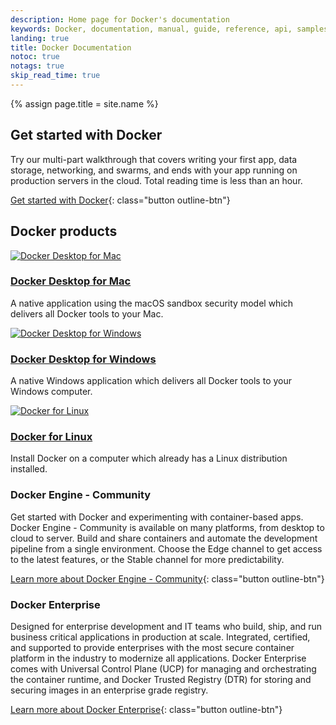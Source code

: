 ```yaml
---
description: Home page for Docker's documentation
keywords: Docker, documentation, manual, guide, reference, api, samples
landing: true
title: Docker Documentation
notoc: true
notags: true
skip_read_time: true
---
```

{% assign page.title = site.name %}

## Get started with Docker

Try our multi-part walkthrough that covers writing your first app,
data storage, networking, and swarms, and ends with your app running on
production servers in the cloud. Total reading time is less than an hour.

[Get started with Docker](/get-started/){: class="button outline-btn"}

## Docker products

<div class="component-container">
    <!--start row-->
    <div class="row">
        <div class="col-sm-12 col-md-12 col-lg-4 block">
            <div class="component">
                <div class="component-icon">
                    <a href="docker-for-mac/install/"> <img src="../images/apple_48.svg" alt="Docker Desktop for Mac"> </a>
                </div>
                <h3 id="docker-for-mac"><a href="docker-for-mac/install/">Docker Desktop for Mac</a></h3>
                <p>A native application using the macOS sandbox security model which delivers all Docker tools to your Mac.</p>
            </div>
        </div>
        <div class="col-sm-12 col-md-12 col-lg-4 block">
            <div class="component">
                <div class="component-icon">
                    <a href="docker-for-windows/install/"> <img src="../images/windows_48.svg" alt="Docker Desktop for Windows"> </a>
                </div>
                <h3 id="docker-for-windows"><a href="docker-for-windows/install/">Docker Desktop for Windows</a></h3>
                <p>A native Windows application which delivers all Docker tools to your Windows computer.</p>
            </div>
        </div>
        <div class="col-sm-12 col-md-12 col-lg-4 block">
            <div class="component">
                <div class="component-icon">
                    <a href="install/linux/ubuntu/"> <img src="../images/linux_48.svg" alt="Docker for Linux"> </a>
                </div>
                <h3 id="docker-for-linux"><a href="install/linux/ubuntu/">Docker for Linux</a></h3>
                <p>Install Docker on a computer which already has a Linux distribution installed.</p>
            </div>
        </div>
    </div>
</div>

<div class="row">
<div markdown="1" class="col-xs-12 col-sm-12 col-md-12 col-lg-6 block">

### Docker Engine - Community

Get started with Docker and experimenting with container-based apps. Docker Engine - Community
is available on many platforms, from desktop to cloud to server. Build and share
containers and automate the development pipeline from a single environment.
Choose the Edge channel to get access to the latest features, or the Stable
channel for more predictability.

[Learn more about Docker Engine - Community](/engine/index.md){: class="button outline-btn"}

</div>
<div markdown="1" class="col-xs-12 col-sm-12 col-md-12 col-lg-6 block">

### Docker Enterprise

Designed for enterprise development and IT teams who build, ship, and run
business critical applications in production at scale. Integrated, certified,
and supported to provide enterprises with the most secure container platform in
the industry to modernize all applications. Docker Enterprise comes with Universal Control Plane (UCP) for managing and orchestrating the container runtime, and Docker Trusted Registry (DTR) for storing and securing images in an enterprise grade registry.

[Learn more about Docker Enterprise](/ee/){: class="button outline-btn"}

</div>
</div><!-- end row -->
